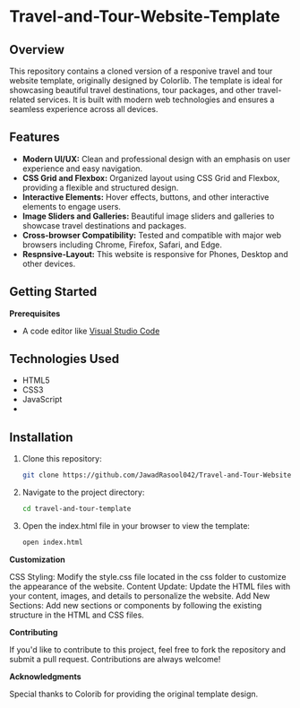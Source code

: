 # Travel-and-Tour-Website-Template

## Overview
This repository contains a cloned version of a responive travel and tour website template, originally designed by Colorlib. The template is ideal for showcasing beautiful travel destinations, tour packages, and other travel-related services. It is built with modern web technologies and ensures a seamless experience across all devices.

## Features
- **Modern UI/UX:** Clean and professional design with an emphasis on user experience and easy navigation.
- **CSS Grid and Flexbox:** Organized layout using CSS Grid and Flexbox, providing a flexible and structured design.
- **Interactive Elements:** Hover effects, buttons, and other interactive elements to engage users.
- **Image Sliders and Galleries:** Beautiful image sliders and galleries to showcase travel destinations and packages.
- **Cross-browser Compatibility:** Tested and compatible with major web browsers including Chrome, Firefox, Safari, and Edge.
- **Respnsive-Layout:** This website is responsive for Phones, Desktop and other devices.

## Getting Started

**Prerequisites**
- A code editor like [Visual Studio Code](https://code.visualstudio.com/)

## Technologies Used
- HTML5
- CSS3
- JavaScript
- 
## Installation
1. Clone this repository:
   ```bash
   git clone https://github.com/JawadRasool042/Travel-and-Tour-Website-Template.git
2. Navigate to the project directory:
   ```bash
   cd travel-and-tour-template
3. Open the index.html file in your browser to view the template:
   ```bash
   open index.html
   
**Customization**

CSS Styling: Modify the style.css file located in the css folder to customize the appearance of the website.
Content Update: Update the HTML files with your content, images, and details to personalize the website.
Add New Sections: Add new sections or components by following the existing structure in the HTML and CSS files.

**Contributing**

If you'd like to contribute to this project, feel free to fork the repository and submit a pull request. Contributions are always welcome!

**Acknowledgments**

Special thanks to Colorib for providing the original template design.
